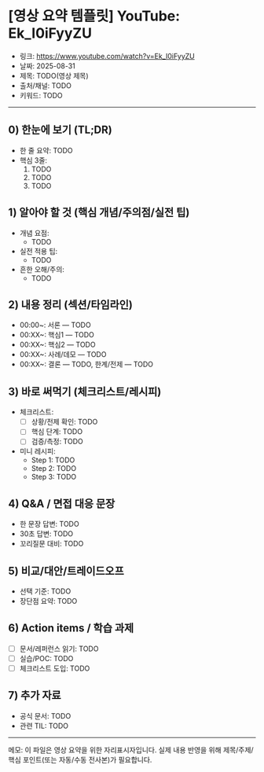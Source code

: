 # [영상 요약 템플릿] YouTube: Ek_I0iFyyZU

- 링크: https://www.youtube.com/watch?v=Ek_I0iFyyZU
- 날짜: 2025-08-31
- 제목: TODO(영상 제목)
- 출처/채널: TODO
- 키워드: TODO

---

## 0) 한눈에 보기 (TL;DR)
- 한 줄 요약: TODO
- 핵심 3줄:
  1. TODO
  2. TODO
  3. TODO

## 1) 알아야 할 것 (핵심 개념/주의점/실전 팁)
- 개념 요점:
  - TODO
- 실전 적용 팁:
  - TODO
- 흔한 오해/주의:
  - TODO

## 2) 내용 정리 (섹션/타임라인)
- 00:00~: 서론 — TODO
- 00:XX~: 핵심1 — TODO
- 00:XX~: 핵심2 — TODO
- 00:XX~: 사례/데모 — TODO
- 00:XX~: 결론 — TODO, 한계/전제 — TODO

## 3) 바로 써먹기 (체크리스트/레시피)
- 체크리스트:
  - [ ] 상황/전제 확인: TODO
  - [ ] 핵심 단계: TODO
  - [ ] 검증/측정: TODO
- 미니 레시피:
  - Step 1: TODO
  - Step 2: TODO
  - Step 3: TODO

## 4) Q&A / 면접 대응 문장
- 한 문장 답변: TODO
- 30초 답변: TODO
- 꼬리질문 대비: TODO

## 5) 비교/대안/트레이드오프
- 선택 기준: TODO
- 장단점 요약: TODO

## 6) Action items / 학습 과제
- [ ] 문서/레퍼런스 읽기: TODO
- [ ] 실습/POC: TODO
- [ ] 체크리스트 도입: TODO

## 7) 추가 자료
- 공식 문서: TODO
- 관련 TIL: TODO

---

메모: 이 파일은 영상 요약을 위한 자리표시자입니다. 실제 내용 반영을 위해 제목/주제/핵심 포인트(또는 자동/수동 전사본)가 필요합니다.